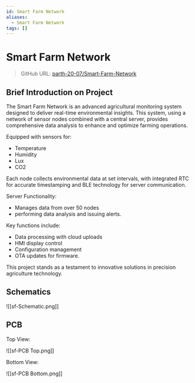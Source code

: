 ```yaml
---
id: Smart Farm Network
aliases:
  - Smart Farm Network
tags: []
---
```




# Smart Farm Network

> GitHub URL: [parth-20-07/Smart-Farm-Network](https://github.com/parth-20-07/Smart-Farm-Network)

## Brief Introduction on Project

The Smart Farm Network is an advanced agricultural monitoring system designed to deliver real-time environmental insights. This system, using a network of sensor nodes combined with a central server, provides comprehensive data analysis to enhance and optimize farming operations.

Equipped with sensors for:

- Temperature
- Humidity
- Lux
- CO2

Each node collects environmental data at set intervals, with integrated RTC for accurate timestamping and BLE technology for server communication.

Server Functionality:

- Manages data from over 50 nodes
- performing data analysis and issuing alerts.

Key functions include:

- Data processing with cloud uploads
- HMI display control
- Configuration management
- OTA updates for firmware.

This project stands as a testament to innovative solutions in precision agriculture technology.

## Schematics

![[sf-Schematic.png]]

## PCB

Top View:

![[sf-PCB Top.png]]

Bottom View:

![[sf-PCB Bottom.png]]
